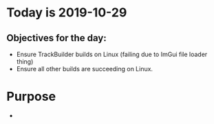# Today is 2019-10-29

## Objectives for the day:

- Ensure TrackBuilder builds on Linux (failing due to ImGui file loader thing)
- Ensure all other builds are succeeding on Linux.


# Purpose

- 
